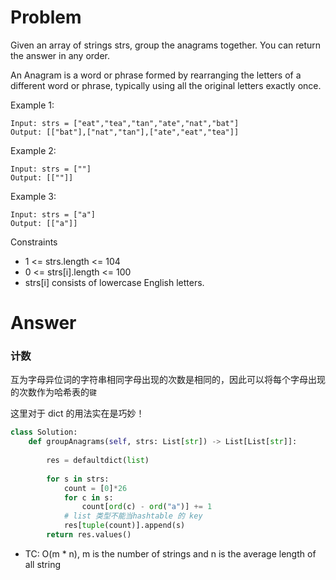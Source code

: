 # Problem

Given an array of strings strs, group the anagrams together. You can return the answer in any order.

An Anagram is a word or phrase formed by rearranging the letters of a different word or phrase, typically using all the original letters exactly once.

Example 1:
```
Input: strs = ["eat","tea","tan","ate","nat","bat"]
Output: [["bat"],["nat","tan"],["ate","eat","tea"]]
```

Example 2:
```
Input: strs = [""]
Output: [[""]]
```

Example 3:
```
Input: strs = ["a"]
Output: [["a"]]
```

Constraints
- 1 <= strs.length <= 104
- 0 <= strs[i].length <= 100
- strs[i] consists of lowercase English letters.

# Answer

### 计数
互为字母异位词的字符串相同字母出现的次数是相同的，因此可以将每个字母出现的次数作为哈希表的`键`

这里对于 dict 的用法实在是巧妙！
```python
class Solution:
    def groupAnagrams(self, strs: List[str]) -> List[List[str]]:
        
        res = defaultdict(list)
        
        for s in strs:
            count = [0]*26
            for c in s:
                count[ord(c) - ord("a")] += 1
            # list 类型不能当hashtable 的 key
            res[tuple(count)].append(s)
        return res.values()
```
- TC: O(m * n), m is the number of strings and n is the average length of all string